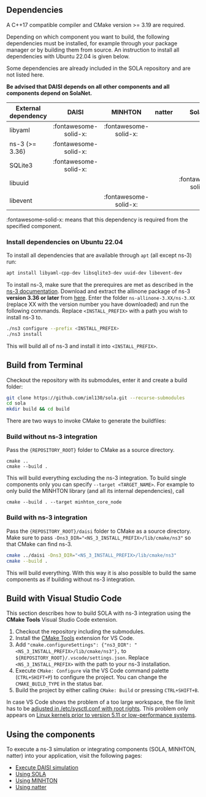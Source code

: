 ## Dependencies

A C++17 compatible compiler and CMake version >= 3.19 are required.

Depending on which component you want to build, the following dependencies must be installed, for example through your package manager or by building them from source.
An instruction to install all dependencies with Ubuntu 22.04 is given below.

Some dependencies are already included in the SOLA repository and are not listed here.

**Be advised that DAISI depends on all other components and all components depend on SolaNet.** 


| External dependency | DAISI                   | MINHTON                | natter | SolaNet               |
|---------------------|:-----------------------:|:----------------------:|:------:|:---------------------:|
| libyaml             | :fontawesome-solid-x:   | :fontawesome-solid-x:  |        |                       |
| ns-3 (>= 3.36)      | :fontawesome-solid-x:   |                        |        |                       |
| SQLite3             | :fontawesome-solid-x:   |                        |        |                       |
| libuuid             |                         |                        |        | :fontawesome-solid-x: |
| libevent            |                         | :fontawesome-solid-x:  |        |                       |

:fontawesome-solid-x: means that this dependency is required from the specified component.

### Install dependencies on Ubuntu 22.04

To install all dependencies that are available through ``apt`` (all except ns-3) run:

```sh
apt install libyaml-cpp-dev libsqlite3-dev uuid-dev libevent-dev
```

To install ns-3, make sure that the prerequires are met as described in the [ns-3 documentation](https://www.nsnam.org/documentation/).
Download and extract the allinone package of ns-3 **version 3.36 or later** from [here](https://www.nsnam.org/releases/latest/).
Enter the folder ``ns-allinone-3.XX/ns-3.XX`` (replace XX with the version number you have downloaded) and run the following commands.
Replace ``<INSTALL_PREFIX>`` with a path you wish to install ns-3 to.

```sh
./ns3 configure --prefix <INSTALL_PREFIX>
./ns3 install
```

This will build all of ns-3 and install it into ``<INSTALL_PREFIX>``.

## Build from Terminal
Checkout the repository with its submodules, enter it and create a build folder:

```sh
git clone https://github.com/iml130/sola.git --recurse-submodules
cd sola
mkdir build && cd build
```

There are two ways to invoke CMake to generate the buildfiles:

### Build without ns-3 integration
Pass the ``{REPOSITORY_ROOT}`` folder to CMake as a source directory.

```
cmake ..
cmake --build .
```

This will build everything excluding the ns-3 integration.
To build single components only you can specify ``--target <TARGET_NAME>``.
For example to only build the MINHTON library (and all its internal dependencies), call

```
cmake --build . --target minhton_core_node

```

### Build with ns-3 integration

Pass the ``{REPOSITORY_ROOT}/daisi`` folder to CMake as a source directory.
Make sure to pass ``-Dns3_DIR="<NS_3_INSTALL_PREFIX>/lib/cmake/ns3"`` so that CMake can find ns-3.

```sh
cmake ../daisi -Dns3_DIR="<NS_3_INSTALL_PREFIX>/lib/cmake/ns3"
cmake --build .
```

This will build everything.
With this way it is also possible to build the same components as if building without ns-3 integration.

## Build with Visual Studio Code

This section describes how to build SOLA with ns-3 integration using the **CMake Tools** Visual Studio Code extension.

1. Checkout the repository including the submodules.
2. Install the [CMake Tools](https://marketplace.visualstudio.com/items?itemName=ms-vscode.cmake-tools) extension for VS Code.
3. Add `"cmake.configureSettings": {"ns3_DIR": "<NS_3_INSTALL_PREFIX>/lib/cmake/ns3"},` to `${REPOSITORY_ROOT}/.vscode/settings.json`.
Replace ``<NS_3_INSTALL_PREFIX>`` with the path to your ns-3 installation.
4. Execute ``CMake: Configure`` via the VS Code command palette (``CTRL+SHIFT+P``) to configure the project. You can change the ``CMAKE_BUILD_TYPE`` in the status bar.
5. Build the project by either calling ``CMake: Build`` or pressing ``CTRL+SHIFT+B``.

In case VS Code shows the problem of a too large workspace, the file limit has to be [adjusted in /etc/sysctl.conf with root rights](https://code.visualstudio.com/docs/setup/linux#_visual-studio-code-is-unable-to-watch-for-file-changes-in-this-large-workspace-error-enospc).
This problem only appears on [Linux kernels prior to version 5.11 or low-performance systems](https://github.com/torvalds/linux/commit/92890123749bafc317bbfacbe0a62ce08d78efb7).

## Using the components

To execute a ns-3 simulation or integrating components (SOLA, MINHTON, natter) into your application, visit the following pages:

* [Execute DAISI simulation](daisi/getting_started.md)
* [Using SOLA](sola/usage.md)
* [Using MINHTON](management_overlay/getting_started.md)
* [Using natter](natter_lib/getting_started.md)
